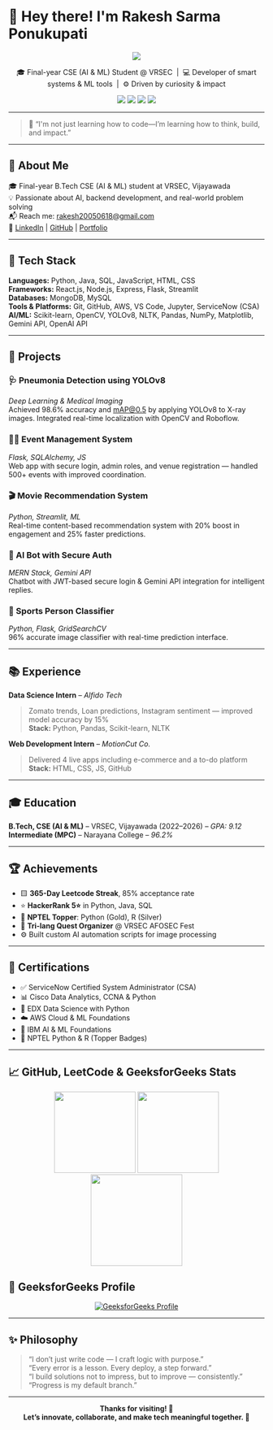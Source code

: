 # 👋 Hey there! I'm **Rakesh Sarma Ponukupati**

<div align="center">
  <img src="https://readme-typing-svg.herokuapp.com?font=Fira+Code&size=24&duration=2500&pause=1000&color=4DD4FF&center=true&vCenter=true&width=800&lines=AI+%26+ML+Engineer+in+the+Making.;Backend+Dev+who+loves+clean+architecture.;Problem+Solver+with+an+eye+for+detail.;Coding+my+way+into+impactful+innovation.+" />
</div>

<p align="center">
  🎓 Final-year CSE (AI & ML) Student @ VRSEC &nbsp;|&nbsp; 💻 Developer of smart systems & ML tools &nbsp;|&nbsp; ⚙️ Driven by curiosity & impact
</p>

<p align="center">
  <a href="https://rakesh-005.github.io/Portfolio/" target="_blank"><img src="https://img.shields.io/badge/Portfolio-000?style=for-the-badge&logo=react&logoColor=61DAFB"/></a>
  <a href="https://linkedin.com/in/rakesh-sarma-ponukupati-6b3512259" target="_blank"><img src="https://img.shields.io/badge/LinkedIn-0077B5?style=for-the-badge&logo=linkedin&logoColor=white"/></a>
  <a href="mailto:rakesh20050618@gmail.com"><img src="https://img.shields.io/badge/Gmail-EA4335?style=for-the-badge&logo=gmail&logoColor=white"/></a>
  <a href="https://github.com/Rakesh-005"><img src="https://img.shields.io/badge/GitHub-100000?style=for-the-badge&logo=github&logoColor=white"/></a>
</p>

---

> 🧠 “I'm not just learning how to code—I’m learning how to think, build, and impact.”
---

## 🧠 About Me

🎓 Final-year B.Tech CSE (AI & ML) student at VRSEC, Vijayawada  
💡 Passionate about AI, backend development, and real-world problem solving  
📬 Reach me: [rakesh20050618@gmail.com](mailto:rakesh20050618@gmail.com)  
🔗 [LinkedIn](https://www.linkedin.com/in/rakesh-sarma-ponukupati-6b3512259/) | [GitHub](https://github.com/Rakesh-005) | [Portfolio](https://rakesh-005.github.io/Portfolio/)

---

## 🔨 Tech Stack

**Languages:** Python, Java, SQL, JavaScript, HTML, CSS  
**Frameworks:** React.js, Node.js, Express, Flask, Streamlit  
**Databases:** MongoDB, MySQL  
**Tools & Platforms:** Git, GitHub, AWS, VS Code, Jupyter, ServiceNow (CSA)  
**AI/ML:** Scikit-learn, OpenCV, YOLOv8, NLTK, Pandas, NumPy, Matplotlib, Gemini API, OpenAI API

---

## 🚀 Projects

### 🩺 Pneumonia Detection using YOLOv8  
*Deep Learning & Medical Imaging*  
Achieved 98.6% accuracy and mAP@0.5 by applying YOLOv8 to X-ray images. Integrated real-time localization with OpenCV and Roboflow.

### 🧑‍💼 Event Management System  
*Flask, SQLAlchemy, JS*  
Web app with secure login, admin roles, and venue registration — handled 500+ events with improved coordination.

### 🎬 Movie Recommendation System  
*Python, Streamlit, ML*  
Real-time content-based recommendation system with 20% boost in engagement and 25% faster predictions.

### 🤖 AI Bot with Secure Auth  
*MERN Stack, Gemini API*  
Chatbot with JWT-based secure login & Gemini API integration for intelligent replies.

### 🏅 Sports Person Classifier  
*Python, Flask, GridSearchCV*  
96% accurate image classifier with real-time prediction interface.

---

## 📚 Experience

**Data Science Intern** – *Alfido Tech*  
> Zomato trends, Loan predictions, Instagram sentiment — improved model accuracy by 15%  
**Stack:** Python, Pandas, Scikit-learn, NLTK

**Web Development Intern** – *MotionCut Co.*  
> Delivered 4 live apps including e-commerce and a to-do platform  
**Stack:** HTML, CSS, JS, GitHub

---

## 🎓 Education

**B.Tech, CSE (AI & ML)** – VRSEC, Vijayawada (2022–2026) – *GPA: 9.12*  
**Intermediate (MPC)** – Narayana College – *96.2%*

---

## 🏆 Achievements

- 🟨 **365-Day Leetcode Streak**, 85% acceptance rate  
- ⭐ **HackerRank 5⭐** in Python, Java, SQL  
- 🥇 **NPTEL Topper**: Python (Gold), R (Silver)  
- 🧠 **Tri-lang Quest Organizer** @ VRSEC AFOSEC Fest  
- ⚙️ Built custom AI automation scripts for image processing

---

## 📜 Certifications

- ✅ ServiceNow Certified System Administrator (CSA)  
- 📊 Cisco Data Analytics, CCNA & Python  
- 🧪 EDX Data Science with Python  
- ☁️ AWS Cloud & ML Foundations  
- 🧬 IBM AI & ML Foundations  
- 🐍 NPTEL Python & R (Topper Badges)

---
## 📈 GitHub, LeetCode & GeeksforGeeks Stats

<div align="center">
  <img src="https://github-readme-stats.vercel.app/api?username=Rakesh-005&show_icons=true&theme=radical" height="160"/>
  <img src="https://github-readme-stats.vercel.app/api/top-langs/?username=Rakesh-005&layout=compact&theme=radical" height="160"/>
</div>

<div align="center">
  <img src="https://leetcard.jacoblin.cool/rakesh20050618?theme=dark&font=Fira+Code" height="180"/>
</div>

## 📗 GeeksforGeeks Profile

<p align="center">
  <a href="https://www.geeksforgeeks.org/user/rakesh20lg60/" target="_blank">
    <img src="https://img.shields.io/badge/GeeksforGeeks-1F8A70?style=for-the-badge&logo=geeksforgeeks&logoColor=white" alt="GeeksforGeeks Profile"/>
  </a>
</p>


---
## ✨ Philosophy

> “I don’t just write code — I craft logic with purpose.”  
> “Every error is a lesson. Every deploy, a step forward.”  
> “I build solutions not to impress, but to improve — consistently.”  
> “Progress is my default branch.”

---

<div align="center">
  <strong>Thanks for visiting! 👋<br>Let’s innovate, collaborate, and make tech meaningful together. 🚀</strong>  
</div>

